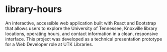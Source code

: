 # library-hours
An interactive, accessible web application built with React and Bootstrap that allows users to explore the University of Tennessee, Knoxville library locations, operating hours, and contact information in a clean, responsive interface.  This project was developed as a technical presentation prototype for a Web Developer role at UTK Libraries.
